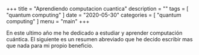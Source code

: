 +++
title = "Aprendiendo computacion cuantica"
description = ""
tags = [ "quantum computing" ]
date = "2020-05-30"
categories = [ "quantum computing" ]
menu = "main"
+++

En este ultimo año me he dedicado a estudiar y aprender computación cuántica. El siguiente es un resumen abreviado que he decido escribir mas que nada para mi propio beneficio.

